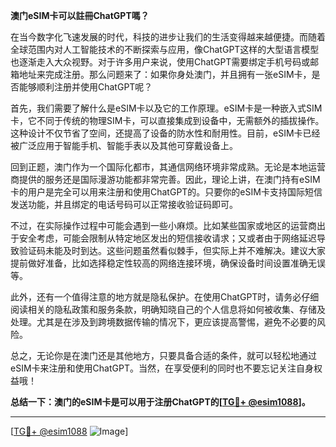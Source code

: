 **澳门eSIM卡可以註冊ChatGPT嗎？**

在当今数字化飞速发展的时代，科技的进步让我们的生活变得越来越便捷。而随着全球范围内对人工智能技术的不断探索与应用，像ChatGPT这样的大型语言模型也逐渐走入大众视野。对于许多用户来说，使用ChatGPT需要绑定手机号码或邮箱地址来完成注册。那么问题来了：如果你身处澳门，并且拥有一张eSIM卡，是否能够顺利注册并使用ChatGPT呢？

首先，我们需要了解什么是eSIM卡以及它的工作原理。eSIM卡是一种嵌入式SIM卡，它不同于传统的物理SIM卡，可以直接集成到设备中，无需额外的插拔操作。这种设计不仅节省了空间，还提高了设备的防水性和耐用性。目前，eSIM卡已经被广泛应用于智能手机、智能手表以及其他可穿戴设备上。

回到正题，澳门作为一个国际化都市，其通信网络环境非常成熟。无论是本地运营商提供的服务还是国际漫游功能都非常完善。因此，理论上讲，在澳门持有eSIM卡的用户是完全可以用来注册和使用ChatGPT的。只要你的eSIM卡支持国际短信发送功能，并且绑定的电话号码可以正常接收验证码即可。

不过，在实际操作过程中可能会遇到一些小麻烦。比如某些国家或地区的运营商出于安全考虑，可能会限制从特定地区发出的短信接收请求；又或者由于网络延迟导致验证码未能及时到达。这些问题虽然看似棘手，但实际上并不难解决。建议大家提前做好准备，比如选择稳定性较高的网络连接环境，确保设备时间设置准确无误等。

此外，还有一个值得注意的地方就是隐私保护。在使用ChatGPT时，请务必仔细阅读相关的隐私政策和服务条款，明确知晓自己的个人信息将如何被收集、存储及处理。尤其是在涉及到跨境数据传输的情况下，更应该提高警惕，避免不必要的风险。

总之，无论你是在澳门还是其他地方，只要具备合适的条件，就可以轻松地通过eSIM卡来注册和使用ChatGPT。当然，在享受便利的同时也不要忘记关注自身权益哦！

**总结一下：澳门的eSIM卡是可以用于注册ChatGPT的[[TG💪+ @esim1088](https://t.me/s/esim1088)]。**

---

[[TG💪+ @esim1088](https://t.me/s/esim1088) ![Image](https://i.postimg.cc/4NQfJmqS/Snipaste-2025-05-13-00-14-12.png)]